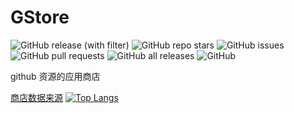 # GStore
![GitHub release (with filter)](https://img.shields.io/github/v/release/sunO2/GStore?style=flat&refresh=0)
![GitHub repo stars](https://img.shields.io/github/stars/sunO2/GStore?style=flat&refresh=0)
![GitHub issues](https://img.shields.io/github/issues/sunO2/GStore?style=flat&refresh=0)
![GitHub pull requests](https://img.shields.io/github/issues-pr/sunO2/GStore?style=flat&refresh=0)
![GitHub all releases](https://img.shields.io/github/downloads/sunO2/GStore/total?style=flat&refresh=0)
![GitHub](https://img.shields.io/github/license/sunO2/GStore?style=flat&refresh=0)


github 资源的应用商店 

[商店数据来源](https://github.com/sunO2/GStore-Repositorys)
[![Top Langs](https://github-readme-stats.vercel.app/api/top-langs/?username=sunO2)](https://github.com/sunO2)
